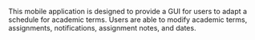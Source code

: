 This mobile application is designed to provide a GUI for users to adapt a schedule for academic terms. Users are able to modify academic terms, assignments, notifications, assignment notes, and dates. 
